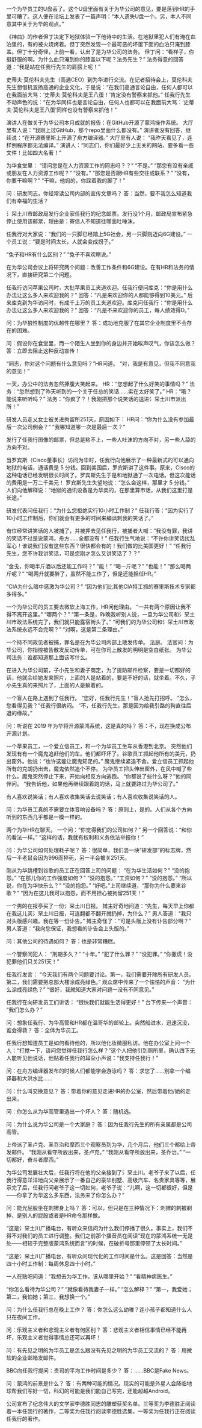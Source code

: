 一个为华员工的U盘丢了。这个U盘里面有关于为华公司的意见，要是落到HR的手里可糟了。这人便在论坛上发表了一篇声明：“本人遗失U盘一个。另，本人不同意其中关于为华的观点。”

《神曲》的作者但丁决定下地狱体验一下他诗中的生活。在地狱里犯人们有淹在血泊里的，有的被火烧烤着。但丁突然发现一个最可恶的坏蛋下面的血泊只淹到膝盖。但丁十分奇怪，上前一看，认出了是为华公司的法务。 但丁问：“看样子，你挺舒服的啊。为什么血只淹到你的膝盖以下呢？法务先生？”
法务得意的回答道：“我是站在任我行先生的肩膀上呢！”

史蒂夫·莫伦科夫先生（高通CEO）到为华进行交流。在记者招待会上，莫伦科夫先生想借机宣扬高通的企业文化，于是说：“在我们高通言论自由，任何人都可以在我面前大骂：‘史蒂夫·莫伦科夫是王八蛋！’肯定没有警察来抓他。”
任我行先生不动声色的说：“在为华同样也是言论自由，任何人也都可以在我面前大骂：‘史蒂夫·莫伦科夫是王八蛋’同样也没有警察来抓他！”

演讲人在做关于为华公司本月成就的报告：在GitHub开源了蒙鸿操作系统。
大厅里有人说：“我刚上过GitHub，那个repo里面什么都没有。”
演讲者没有回答，继续说：“在开源赛里斯上开源了舟方编译器。”
大厅里有人说： “我昨天看见了，连样例程序都无法编译。”
演讲人：“同志们，你们最好少上无关的网站，要多看一些文件！比如四大名著！”

为华食堂里：
“请问您是在人力资源工作的同志吗？？”
“不是。”
“那您有没有亲戚或朋友在人力资源工作呢？”
“没有。”
“那您是否跟HR有些交往或联系？”
“没有，你要干嘛啊？”
“干嘛，他妈的，你踩着我的脚了！”

问：研发同志，你经常读公司内部的宣传文章吗？
答：当然，要不我怎么知道我们有幸福的生活？

氵罙土川市邮政局发行企业家任我行的纪念邮票。发行没1个月，邮政局宣布紧急停止使用该邮票，理由是：寄信人不知道往哪面吐唾沫。

任我行对大家说：“我们的一只脚已经踏上5G社会，另一只脚则迈向6G建设。”
一个员工说：“要是时间太长，人就会变成拐子。”

“兔子和HR有什么区别？”
“兔子不喜欢瞎说。”

在为华公司会议上将研究两个问题：改善工作条件和6G建设。在有HR和法务的情况下，直接研究第二个问题。

任我行访问苹果公司时，大批苹果员工夹道欢迎。任我行便问库克：“你是用什么办法让这么多人来欢迎我的？”
回答：“凡是来欢迎你的人都能够得到10美元。”
后来库克到为华访问时，有成千上万的员工夹道欢迎。库克问任我行：“你是用什么办法让这么多人来欢迎我的？”
回答：“凡是不来欢迎你的员工，每人绩效得D。”

问：为华狼性制度的优越性在哪里？
答：成功地克服了在其它企业制度里不会存在的困难。

问：假设你在食堂里，而一个陌生人坐到你的身边并开始唉声叹气，你该怎么做？
答：立即去阻止这种反动宣传！

“同志，你对这个问题有什么意见吗？”HR问道。
“对，我是有意见，但我不同意我的意见！”

一天，办公中的法务忽然捧腹大笑起来。
HR：“您想起了什么好笑的事情吗？”
法务：“忽然想到了昨天听到的一个关于任总的笑话……实在太好笑了。”
HR：“哦？能说来听听吗？”
法务：“你疯了？！我刚把那个说笑话的送进氵罙土川市派出所！”

研发人员走乂女士被关进拘留所251天，原因如下：
HR问：“你为什么没有参加最后一次公司例会？“
”我哪知道哪一次是最后一次？“

发行了任我行图像的邮票，但总是粘不上，一些人吐沫的方向不对，另一些人舔的方向不对。

当罗宾斯（Cisco董事长）访问为华时，任我行向他展示了一种最新式的可以通向地狱的电话，通话费是 5 分钱。回到美国后，罗宾斯讲了这件事。原来，Cisco的这种电话已经发明很长时间了。罗宾斯先生于是和地狱通了一次电话。但这次能话的费用是一万二千美元！
罗宾斯先生失望地说：“怎么会这样，那里才 5 分钱。”
人们向他解释说：“地狱的通讯设备是为华卖的，在那里算市话，从我们这里打是长途。”

研发代表问任我行：“为什么您拒绝实行10小时工作制？”
任我行答：“因为实行了10小时工作制后，你们就会有更多的时间来编讽刺我的笑话了。”

有位经常讲笑话的人被捕了，并被押去见任我行，被捕者大喊：“我没有罪，我讲的笑话不过是说蒙鸿，舟方……全都没有！”
任我行生气地说：“不许你讲笑话扰乱军心！谁说我们没有这些东西？很快都会有的！我们做的比美国更好！”
“任我行先生，您不许我讲笑话，可是您刚才怎么又讲笑话了？？”

“金戋，你喝半斤酒以后还能工作吗？”
“能！”
“喝一斤呢？”
“也能！”
“那么喝两斤呢？”
“喝两升就要醉了，虽然不能工作了，但是还能担任HR。”

“CIA为什么暗中感激为华公司？”
“因为他们比其他CIA特工抓的赛里斯技术专家都多得多。”

一个为华公司的员工要去微软上海工作，HR问他理由。
“一共有两个原因让我不得不离开这里。”
“哪两个？”
“第一条是，昨晚我听别人说，一旦为华公司和氵罙土川市政法系统完了，我们就只能露宿街头了。”
“可我们的为华公司和氵罙土川市政法系统永远不会完啊？”
“对啊，这是第二条理由。”

一个持不同政见者被捕，罪名是在为华公司内部上散发传单。
法庭。
法官问：为华公司，你指控被告散发反动传单，可在你司上散发的明明是空白纸张。
为华公司法务：谁都知道那上面该写什么。

在进入为华公司前，子小先生和妻子商定，为了提防邮件检察，要是一切都好的话，他就会给她发来照片，上面的人是站着的，要是不好的话，就坐着。不久，子小先生真的来照片了，上面的人是躺着的。

一个盲人在路上遇到了任我行。
”您好，任我行先生！”盲人抢先打招呼。
”怎么，您看得见我？”任我行很纳闷。
”不，任我行先生，那是因为给我引路的狗直往后退的缘故。”

问：听说在 2019 年为华将开源蒙鸿系统，这是真的吗？
答：不，现在换成公布开源计划。

一个苹果员工，一个爱立信员工，和一个为华员工坐车从香港到北京。
突然他们发现有有一个魔鬼追赶他们的车。他们都吓坏了。谷歌员工抓起他所有的美元，扔出窗外。他说：“也许这能让魔鬼知足的。”
魔鬼继续紧追不舍。爱立信员工抓起他所有的克朗扔出去，魔鬼依然追个不停。
为华员工把头伸出窗外，在风中喊了些什么。魔鬼突然停止下来，开始向相反方向逃跑。
“你都说了些什么呀？”他的同伴问。
“我告诉他，如果他再继续跟着跑的话，马上就要路过为华公司了。”

有人喜欢说笑话；有人喜欢收集笑话去说笑话；有人喜欢收集说笑话的人。

问：为华员工真的不需要立体音响设备吗？
答：原则上，是的。人们从各个方向听到的东西几乎都是一模一样的。

两个为华HR在聊天。
一个问：“你觉得我们的公司如何？”
另一个回答说：“和你的看法一样。”
“这样的话，我就有权利和义务依法举报你！”

问：为华公司如何处理耗子呢？
答：很简单，我们竖一块“研发部”的标志牌，然后一半老鼠会因为996而猝死，另一半会被关251天。

刚从为华跳槽到谷歌的员工正在回答上司的问题：
“在为华生活如何？”
“没的抱怨。”
“在那儿你的工作强度如何？”
“没的抱怨。”
“工资如何？”
“没的抱怨。”
“所以说，你在为华快乐么？”
“没的抱怨。”
“好吧。”上司继续道，“那你为什么要来谷歌？”
“因为在这儿我可以抱怨，而不用担心被拘留251天！”

一个男的在报亭买了一份氵罙土川日报。
摊主好奇地问道：“先生，每天早上你都在我这儿买氵罙土川日报，可连翻都不翻开就扔掉，为什么？”
男人答道：“我只对头版感兴趣。我在等一份讣告。”
摊主奇怪了：“可是头版上没有讣告部分啊？”
男人答道：“我向您保证，我想看的讣告会上头版的。”

问：其他公司的待遇如何？
答：也是非常糟糕。

一个警察问犯人：
“刑期多久？”
“十年。”
“犯了什么罪？”
“没犯罪。”
“你撒谎！没犯罪他们只关251天！”

任我行发言：
“今天我们有两个问题要讨论。第一，我们需要开除所有研发人员。第二，我们需要把总部大楼涂成亮绿色。”
观众席中传来了一个怯怯的声音：
“为什么涂成亮绿色？”
“很好，我就知道大家对问题一没有不同意见。”

任我行在向研发员工们讲话：
“很快我们就能生活得更好！”
台下传来一个声音：
“我们怎么办？”

问：想象任我行、为华高管和HR都在温哥华的邮轮上。突然船进水，迅速沉没，谁会得救？
答：全体为华员工。

任我行想知道员工是如何看待他的，所以他化妆微服私访。他在办公室上问一个人：“打搅一下，请问您觉得任我行怎么样？”这个人把他引到厕所里，确认四下无人能听见他说话，他贴着任我行的耳朵小声说：“我支持任我行！”

问：在舟方编译器发布的时候人们都能学会游泳吗？
答：求您了……别拿一个编译器和大洪水比……

问：什么叫交换意见？
答：带着你的意见走进HR的办公室，然后带着他/她的走出来。

问：你怎么从为华高管里选出一个坏人？
答：随机选。

问：为什么说为华公司是一个大家庭？
答：因为任我行先生的所有亲属都是公司高管。

上帝派了圣卢克、圣乔治和摩西三个观察员到为华，几个月后，他们三个都给上帝发邮件。
“我刚从看守所放出来，圣卢克。”
“我刚从看守所放出来，圣乔治。”
“一切都好，奋斗者摩西。”

为华公司发展壮大后，任我行将在他的父亲接到了氵罙土川。老爷子来了以后，任我行得意洋洋地向父亲展示了一番自己的豪华别墅、高级汽车、名贵家具等等，展示完了后，任我行问老爷子这一切如何，老爷子说：“儿啊，这一切都很好，但是——你拿了为华这么多东西，法务来了你怎么办？”

问：能光屁股坐在刺猬身上吗？
答：可以，但只是在三种情况下：刺猬的刺被剃掉、是别人的屁股或者是HR命令那样做。

“这是氵罙土川广播电台，有听众来信问为什么我们停播了很久。事实上，我们不得不对我们的员工进行调整。我们之前那个播音员在阅读“现在的蒙鸿系统一无是处——相较于完整版蒙鸿系统而言”的时候，在破折号那里停顿了太长时间。”

“这是氵罙土川广播电台，有听众问现代化的工作时间是什么。这是回答：当然是四十小时工作制：每周休息四十小时。”

一人在贴吧问道：“我想去为华工作。该从哪里开始？”
“看精神病医生。”

“你怎么看待为华公司？”
“就像看待我妻子一样。”
“怎么解释？”
“第一，我爱她；第二，我怕她；第三，我想换一个。”

问：为什么任我行总在晚上工作？
答：你怎么这么幼稚？连小孩子都知道什么人只在夜间工作。

问：乐观主义者和悲观主义者有何区别？
答：悲观主义者相信事情已经不能再坏，乐观主义者觉得事情总还可以再坏！

问：有先见之明的为华员工是怎么跟没有先见之明的为华员工交流的？
答：用微软的企业邮箱发邮件。

BBC向任我行提问：贵司的平均工作时间是多少？
答：……BBC是Fake News。

问：蒙鸿的前景是什么？
答：有两种可能的情况。现实的可能是外星人会降临地球帮我们写好一切，科幻的可能是我们能自己写完，还能超越Android。

公司宣布了纪念伟大的文学家李德胜同志的雕塑获奖名单。三等奖为李德胜正阅读着一本任我行的著作，二等奖为任我行阅读李德胜选集，一等奖为任我行正在阅读任我行的著作。
